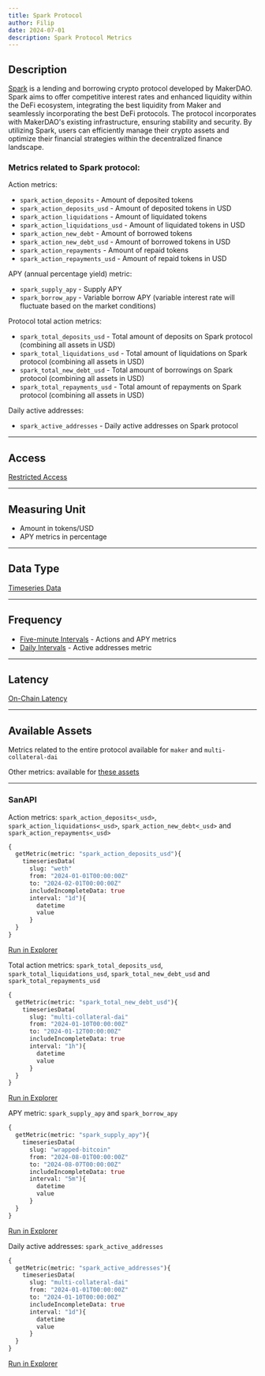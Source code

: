 ```yaml
---
title: Spark Protocol
author: Filip
date: 2024-07-01
description: Spark Protocol Metrics
---
```


## Description
[Spark](https://spark.fi/) is a lending and borrowing crypto protocol developed by MakerDAO. 
Spark aims to offer competitive interest rates and enhanced liquidity within the DeFi ecosystem, 
integrating the best liquidity from Maker and seamlessly incorporating the best DeFi protocols. 
The protocol incorporates with MakerDAO's existing infrastructure, ensuring stability and security. 
By utilizing Spark, users can efficiently manage their crypto assets and optimize their financial 
strategies within the decentralized finance landscape.

### Metrics related to Spark protocol:

Action metrics:
* `spark_action_deposits` - Amount of deposited tokens
* `spark_action_deposits_usd` - Amount of deposited tokens in USD
* `spark_action_liquidations` - Amount of liquidated tokens
* `spark_action_liquidations_usd` - Amount of liquidated tokens in USD
* `spark_action_new_debt` - Amount of borrowed tokens
* `spark_action_new_debt_usd` - Amount of borrowed tokens in USD
* `spark_action_repayments` - Amount of repaid tokens
* `spark_action_repayments_usd` - Amount of repaid tokens in USD

APY (annual percentage yield) metric:
* `spark_supply_apy` - Supply APY
* `spark_borrow_apy` - Variable borrow APY (variable interest rate will fluctuate based on the market conditions)

Protocol total action metrics:
* `spark_total_deposits_usd` - Total amount of deposits on Spark protocol (combining all assets in USD)
* `spark_total_liquidations_usd` - Total amount of liquidations on Spark protocol (combining all assets in USD)
* `spark_total_new_debt_usd` - Total amount of borrowings on Spark protocol (combining all assets in USD)
* `spark_total_repayments_usd` - Total amount of repayments on Spark protocol (combining all assets in USD)

Daily active addresses:
* `spark_active_addresses` - Daily active addresses on Spark protocol

---

## Access

[Restricted Access](/metrics/details/access#restricted-access)

---

## Measuring Unit

* Amount in tokens/USD
* APY metrics in percentage

---

## Data Type

[Timeseries Data](/metrics/details/data-type#timeseries-data)

---

## Frequency

* [Five-minute Intervals](/metrics/details/frequency#five-minute-frequency) - Actions and APY metrics
* [Daily Intervals](/metrics/details/frequency#daily-frequency) - Active addresses metric

---

## Latency

[On-Chain Latency](/metrics/details/latency#on-chain-latency)

---

## Available Assets

Metrics related to the entire protocol available for `maker` and `multi-collateral-dai`

Other metrics: 
available for [these assets](<https://api.santiment.net/graphiql?query=%7B%0A%20%20getMetric(metric%3A%20%22spark_action_deposits%22)%7B%0A%20%20%20%20metadata%7B%0A%20%20%20%20%20%20availableSlugs%0A%20%20%20%20%7D%0A%20%20%7D%0A%7D>)

---

### SanAPI

Action metrics: `spark_action_deposits<_usd>`, `spark_action_liquidations<_usd>`, 
`spark_action_new_debt<_usd>` and `spark_action_repayments<_usd>`

```graphql
{
  getMetric(metric: "spark_action_deposits_usd"){
    timeseriesData(
      slug: "weth"
      from: "2024-01-01T00:00:00Z"
      to: "2024-02-01T00:00:00Z"
      includeIncompleteData: true
      interval: "1d"){
        datetime
        value
      }
  }
}
```
[Run in Explorer](<https://api.santiment.net/graphiql?query=%7B%0A%20%20getMetric(metric%3A%20%22spark_action_deposits_usd%22)%7B%0A%20%20%20%20timeseriesData(%0A%20%20%20%20%20%20slug%3A%20%22weth%22%0A%20%20%20%20%20%20from%3A%20%222024-01-01T00%3A00%3A00Z%22%0A%20%20%20%20%20%20to%3A%20%222024-02-01T00%3A00%3A00Z%22%0A%20%20%20%20%20%20includeIncompleteData%3A%20true%0A%20%20%20%20%20%20interval%3A%20%221d%22)%7B%0A%20%20%20%20%20%20%20%20datetime%0A%20%20%20%20%20%20%20%20value%0A%20%20%20%20%20%20%7D%0A%20%20%7D%0A%7D>)

Total action metrics: `spark_total_deposits_usd`, `spark_total_liquidations_usd`, 
`spark_total_new_debt_usd` and `spark_total_repayments_usd`

```graphql
{
  getMetric(metric: "spark_total_new_debt_usd"){
    timeseriesData(
      slug: "multi-collateral-dai"
      from: "2024-01-10T00:00:00Z"
      to: "2024-01-12T00:00:00Z"
      includeIncompleteData: true
      interval: "1h"){
        datetime
        value
      }
  }
}
```
[Run in Explorer](<https://api.santiment.net/graphiql?query=%7B%0A%20%20getMetric(metric%3A%20%22spark_total_new_debt_usd%22)%7B%0A%20%20%20%20timeseriesData(%0A%20%20%20%20%20%20slug%3A%20%22multi-collateral-dai%22%0A%20%20%20%20%20%20from%3A%20%222024-01-10T00%3A00%3A00Z%22%0A%20%20%20%20%20%20to%3A%20%222024-01-12T00%3A00%3A00Z%22%0A%20%20%20%20%20%20includeIncompleteData%3A%20true%0A%20%20%20%20%20%20interval%3A%20%221h%22)%7B%0A%20%20%20%20%20%20%20%20datetime%0A%20%20%20%20%20%20%20%20value%0A%20%20%20%20%20%20%7D%0A%20%20%7D%0A%7D>)

APY metric: `spark_supply_apy` and `spark_borrow_apy`

```graphql
{
  getMetric(metric: "spark_supply_apy"){
    timeseriesData(
      slug: "wrapped-bitcoin"
      from: "2024-08-01T00:00:00Z"
      to: "2024-08-07T00:00:00Z"
      includeIncompleteData: true
      interval: "5m"){
        datetime
        value
      }
  }
}
```
[Run in Explorer](<https://api.santiment.net/graphiql?query=%7B%0A%20%20getMetric(metric%3A%20%22spark_supply_apy%22)%7B%0A%20%20%20%20timeseriesData(%0A%20%20%20%20%20%20slug%3A%20%22wrapped-bitcoin%22%0A%20%20%20%20%20%20from%3A%20%222024-08-01T00%3A00%3A00Z%22%0A%20%20%20%20%20%20to%3A%20%222024-08-07T00%3A00%3A00Z%22%0A%20%20%20%20%20%20includeIncompleteData%3A%20true%0A%20%20%20%20%20%20interval%3A%20%225m%22)%7B%0A%20%20%20%20%20%20%20%20datetime%0A%20%20%20%20%20%20%20%20value%0A%20%20%20%20%20%20%7D%0A%20%20%7D%0A%7D>)

Daily active addresses: `spark_active_addresses`

```graphql
{
  getMetric(metric: "spark_active_addresses"){
    timeseriesData(
      slug: "multi-collateral-dai"
      from: "2024-01-01T00:00:00Z"
      to: "2024-01-10T00:00:00Z"
      includeIncompleteData: true
      interval: "1d"){
        datetime
        value
      }
  }
}
```
[Run in Explorer](<https://api.santiment.net/graphiql?query=%7B%0A%20%20getMetric(metric%3A%20%22spark_active_addresses%22)%7B%0A%20%20%20%20timeseriesData(%0A%20%20%20%20%20%20slug%3A%20%22multi-collateral-dai%22%0A%20%20%20%20%20%20from%3A%20%222024-01-01T00%3A00%3A00Z%22%0A%20%20%20%20%20%20to%3A%20%222024-01-10T00%3A00%3A00Z%22%0A%20%20%20%20%20%20includeIncompleteData%3A%20true%0A%20%20%20%20%20%20interval%3A%20%221d%22)%7B%0A%20%20%20%20%20%20%20%20datetime%0A%20%20%20%20%20%20%20%20value%0A%20%20%20%20%20%20%7D%0A%20%20%7D%0A%7D>)

